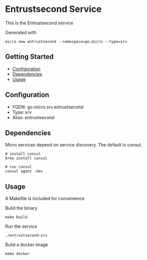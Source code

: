# Entrustsecond Service

This is the Entrustsecond service

Generated with

```
micro new entrustsecond --namespace=go.micro --type=srv
```

## Getting Started

- [Configuration](#configuration)
- [Dependencies](#dependencies)
- [Usage](#usage)

## Configuration

- FQDN: go.micro.srv.entrustsecond
- Type: srv
- Alias: entrustsecond

## Dependencies

Micro services depend on service discovery. The default is consul.

```
# install consul
brew install consul

# run consul
consul agent -dev
```

## Usage

A Makefile is included for convenience

Build the binary

```
make build
```

Run the service
```
./entrustsecond-srv
```

Build a docker image
```
make docker
```